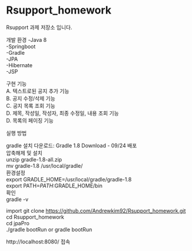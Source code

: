 # Rsupport_homework
Rsupport 과제 저장소 입니다.


개발 환경 
-Java 8 <br>
-Springboot <br>
-Gradle <br>
-JPA <br>
-Hibernate <br>
-JSP <br>

구현 기능 <br>
A. 텍스트로된 공지 추가 기능 <br>
B. 공지 수정/삭제 기능 <br>
C. 공지 목록 조회 기능 <br>
D. 제목, 작성일, 작성자, 최종 수정일, 내용 조회 기능 <br>
D. 목록의 페이징 기능 <br>

실행 방법

gradle 설치 다운로드: Gradle 1.8 Download - 09/24 배포 <br>
압축해제 및 설치 <br>
unzip gradle-1.8-all.zip <br>
mv gradle-1.8 /usr/local/gradle/ <br>
환경설정 <br>
export GRADLE_HOME=/usr/local/gradle/gradle-1.8 <br>
export PATH=$PATH:$GRADLE_HOME/bin <br>
확인 <br>
gradle -v <br>

import git clone https://github.com/Andrewkim92/Rsupport_homework.git <br>
cd Rsupport_homework <br>
cd jpaPro <br>
./gradle bootRun or gradle bootRun <br>

http://localhost:8080/ 접속 
